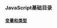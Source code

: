 ### JavaScript基础目录

#### [变量和类型](https://github.com/powerdong/Self-Test-checklist/blob/master/JavaScript%E5%9F%BA%E7%A1%80/%E5%8F%98%E9%87%8F%E5%92%8C%E7%B1%BB%E5%9E%8B.md "点击查看")
